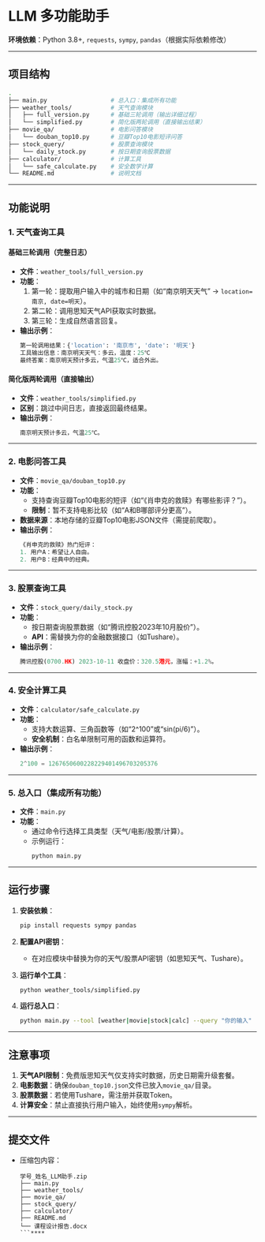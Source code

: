 # LLM 多功能助手 

**环境依赖**：Python 3.8+, `requests`, `sympy`, `pandas`（根据实际依赖修改）

---

## 项目结构
```bash
.
├── main.py                  # 总入口：集成所有功能
├── weather_tools/           # 天气查询模块
│   ├── full_version.py      # 基础三轮调用（输出详细过程）
│   └── simplified.py        # 简化版两轮调用（直接输出结果）
├── movie_qa/                # 电影问答模块
│   └── douban_top10.py      # 豆瓣Top10电影短评问答
├── stock_query/             # 股票查询模块
│   └── daily_stock.py       # 按日期查询股票数据
├── calculator/              # 计算工具
│   └── safe_calculate.py    # 安全数学计算
└── README.md                # 说明文档
```

---

## 功能说明

### 1. 天气查询工具
#### 基础三轮调用（完整日志）
- **文件**：`weather_tools/full_version.py`  
- **功能**：  
  1. 第一轮：提取用户输入中的城市和日期（如“南京明天天气” → `location=南京, date=明天`）。  
  2. 第二轮：调用思知天气API获取实时数据。  
  3. 第三轮：生成自然语言回复。  
- **输出示例**：  
  ```python
  第一轮调用结果：{'location': '南京市', 'date': '明天'}
  工具输出信息：南京明天天气：多云，温度：25℃
  最终答案：南京明天预计多云，气温25℃，适合外出。
  ```

#### 简化版两轮调用（直接输出）
- **文件**：`weather_tools/simplified.py`  
- **区别**：跳过中间日志，直接返回最终结果。  
- **输出示例**：  
  ```python
  南京明天预计多云，气温25℃。
  ```

---

### 2. 电影问答工具
- **文件**：`movie_qa/douban_top10.py`  
- **功能**：  
  - 支持查询豆瓣Top10电影的短评（如“《肖申克的救赎》有哪些影评？”）。  
  - **限制**：暂不支持电影比较（如“A和B哪部评分更高”）。  
- **数据来源**：本地存储的豆瓣Top10电影JSON文件（需提前爬取）。  
- **输出示例**：  
  ```python
  《肖申克的救赎》热门短评：  
  1. 用户A：希望让人自由。  
  2. 用户B：经典中的经典。
  ```

---

### 3. 股票查询工具
- **文件**：`stock_query/daily_stock.py`  
- **功能**：  
  - 按日期查询股票数据（如“腾讯控股2023年10月股价”）。  
  - **API**：需替换为你的金融数据接口（如Tushare）。  
- **输出示例**：  
  ```python
  腾讯控股(0700.HK) 2023-10-11 收盘价：320.5港元，涨幅：+1.2%。
  ```

---

### 4. 安全计算工具
- **文件**：`calculator/safe_calculate.py`  
- **功能**：  
  - 支持大数运算、三角函数等（如“2^100”或“sin(pi/6)”）。  
  - **安全机制**：白名单限制可用的函数和运算符。  
- **输出示例**：  
  ```python
  2^100 = 1267650600228229401496703205376
  ```

---

### 5. 总入口（集成所有功能）
- **文件**：`main.py`  
- **功能**：  
  - 通过命令行选择工具类型（天气/电影/股票/计算）。  
  - 示例运行：  
    ```bash
    python main.py 
    ```

---

## 运行步骤
1. **安装依赖**：  
   ```bash
   pip install requests sympy pandas
   ```

2. **配置API密钥**：  
   - 在对应模块中替换为你的天气/股票API密钥（如思知天气、Tushare）。

3. **运行单个工具**：  
   ```bash
   python weather_tools/simplified.py
   ```

4. **运行总入口**：  
   ```bash
   python main.py --tool [weather|movie|stock|calc] --query "你的输入"
   ```

---

## 注意事项
1. **天气API限制**：免费版思知天气仅支持实时数据，历史日期需升级套餐。  
2. **电影数据**：确保`douban_top10.json`文件已放入`movie_qa/`目录。  
3. **股票数据**：若使用Tushare，需注册并获取Token。  
4. **计算安全**：禁止直接执行用户输入，始终使用`sympy`解析。

---

## 提交文件
- 压缩包内容：  
  ```
  学号_姓名_LLM助手.zip
  ├── main.py
  ├── weather_tools/
  ├── movie_qa/
  ├── stock_query/
  ├── calculator/
  ├── README.md
  └── 课程设计报告.docx
  ```****